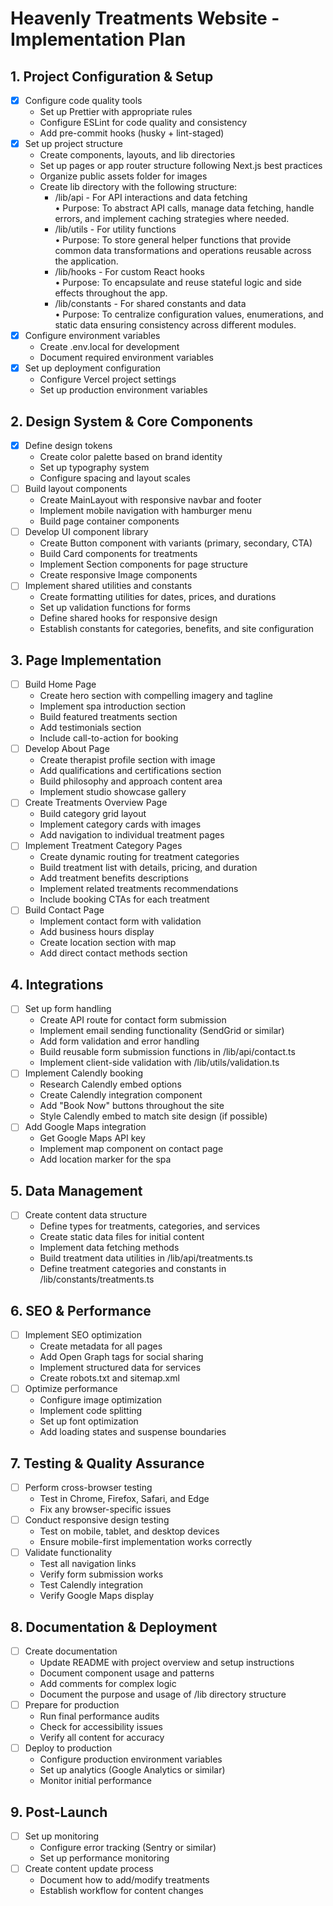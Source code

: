 # Heavenly Treatments Website - Implementation Plan

## 1. Project Configuration & Setup
- [X] Configure code quality tools
  - Set up Prettier with appropriate rules
  - Configure ESLint for code quality and consistency
  - Add pre-commit hooks (husky + lint-staged)
- [X] Set up project structure
  - Create components, layouts, and lib directories
  - Set up pages or app router structure following Next.js best practices
  - Organize public assets folder for images
  - Create lib directory with the following structure:
    - /lib/api - For API interactions and data fetching  
      • Purpose: To abstract API calls, manage data fetching, handle errors, and implement caching strategies where needed.
    - /lib/utils - For utility functions  
      • Purpose: To store general helper functions that provide common data transformations and operations reusable across the application.
    - /lib/hooks - For custom React hooks  
      • Purpose: To encapsulate and reuse stateful logic and side effects throughout the app.
    - /lib/constants - For shared constants and data  
      • Purpose: To centralize configuration values, enumerations, and static data ensuring consistency across different modules.
- [X] Configure environment variables
  - Create .env.local for development
  - Document required environment variables
- [X] Set up deployment configuration
  - Configure Vercel project settings
  - Set up production environment variables

## 2. Design System & Core Components
- [X] Define design tokens
  - Create color palette based on brand identity
  - Set up typography system
  - Configure spacing and layout scales
- [ ] Build layout components
  - Create MainLayout with responsive navbar and footer
  - Implement mobile navigation with hamburger menu
  - Build page container components
- [ ] Develop UI component library
  - Create Button component with variants (primary, secondary, CTA)
  - Build Card components for treatments
  - Implement Section components for page structure
  - Create responsive Image components
- [ ] Implement shared utilities and constants
  - Create formatting utilities for dates, prices, and durations
  - Set up validation functions for forms
  - Define shared hooks for responsive design
  - Establish constants for categories, benefits, and site configuration

## 3. Page Implementation
- [ ] Build Home Page
  - Create hero section with compelling imagery and tagline
  - Implement spa introduction section
  - Build featured treatments section
  - Add testimonials section
  - Include call-to-action for booking
- [ ] Develop About Page
  - Create therapist profile section with image
  - Add qualifications and certifications section
  - Build philosophy and approach content area
  - Implement studio showcase gallery
- [ ] Create Treatments Overview Page
  - Build category grid layout
  - Implement category cards with images
  - Add navigation to individual treatment pages
- [ ] Implement Treatment Category Pages
  - Create dynamic routing for treatment categories
  - Build treatment list with details, pricing, and duration
  - Add treatment benefits descriptions
  - Implement related treatments recommendations
  - Include booking CTAs for each treatment
- [ ] Build Contact Page
  - Implement contact form with validation
  - Add business hours display
  - Create location section with map
  - Add direct contact methods section

## 4. Integrations
- [ ] Set up form handling
  - Create API route for contact form submission
  - Implement email sending functionality (SendGrid or similar)
  - Add form validation and error handling
  - Build reusable form submission functions in /lib/api/contact.ts
  - Implement client-side validation with /lib/utils/validation.ts
- [ ] Implement Calendly booking
  - Research Calendly embed options
  - Create Calendly integration component
  - Add "Book Now" buttons throughout the site
  - Style Calendly embed to match site design (if possible)
- [ ] Add Google Maps integration
  - Get Google Maps API key
  - Implement map component on contact page
  - Add location marker for the spa

## 5. Data Management
- [ ] Create content data structure
  - Define types for treatments, categories, and services
  - Create static data files for initial content
  - Implement data fetching methods
  - Build treatment data utilities in /lib/api/treatments.ts
  - Define treatment categories and constants in /lib/constants/treatments.ts

## 6. SEO & Performance
- [ ] Implement SEO optimization
  - Create metadata for all pages
  - Add Open Graph tags for social sharing
  - Implement structured data for services
  - Create robots.txt and sitemap.xml
- [ ] Optimize performance
  - Configure image optimization
  - Implement code splitting
  - Set up font optimization
  - Add loading states and suspense boundaries

## 7. Testing & Quality Assurance
- [ ] Perform cross-browser testing
  - Test in Chrome, Firefox, Safari, and Edge
  - Fix any browser-specific issues
- [ ] Conduct responsive design testing
  - Test on mobile, tablet, and desktop devices
  - Ensure mobile-first implementation works correctly
- [ ] Validate functionality
  - Test all navigation links
  - Verify form submission works
  - Test Calendly integration
  - Verify Google Maps display

## 8. Documentation & Deployment
- [ ] Create documentation
  - Update README with project overview and setup instructions
  - Document component usage and patterns
  - Add comments for complex logic
  - Document the purpose and usage of /lib directory structure
- [ ] Prepare for production
  - Run final performance audits
  - Check for accessibility issues
  - Verify all content for accuracy
- [ ] Deploy to production
  - Configure production environment variables
  - Set up analytics (Google Analytics or similar)
  - Monitor initial performance

## 9. Post-Launch
- [ ] Set up monitoring
  - Configure error tracking (Sentry or similar)
  - Set up performance monitoring
- [ ] Create content update process
  - Document how to add/modify treatments
  - Establish workflow for content changes 